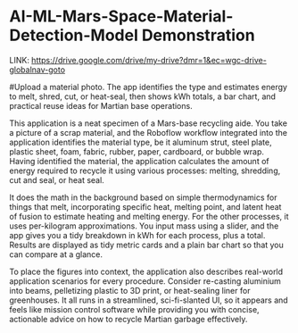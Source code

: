 # AI-ML-Mars-Space-Material-Detection-Model Demonstration
LINK: https://drive.google.com/drive/my-drive?dmr=1&ec=wgc-drive-globalnav-goto

#Upload a material photo. The app identifies the type and estimates energy to melt, shred, cut, or heat-seal, then shows kWh totals, a bar chart, and practical reuse ideas for Martian base operations.

This application is a neat specimen of a Mars-base recycling aide. You take a picture of a scrap material, and the Roboflow workflow integrated into the application identifies the material type, be it aluminum strut, steel plate, plastic sheet, foam, fabric, rubber, paper, cardboard, or bubble wrap. Having identified the material, the application calculates the amount of energy required to recycle it using various processes: melting, shredding, cut and seal, or heat seal.

It does the math in the background based on simple thermodynamics for things that melt, incorporating specific heat, melting point, and latent heat of fusion to estimate heating and melting energy. For the other processes, it uses per-kilogram approximations. You input mass using a slider, and the app gives you a tidy breakdown in kWh for each process, plus a total. Results are displayed as tidy metric cards and a plain bar chart so that you can compare at a glance.

To place the figures into context, the application also describes real-world application scenarios for every procedure. Consider re-casting aluminium into beams, pelletizing plastic to 3D print, or heat-sealing liner for greenhouses. It all runs in a streamlined, sci-fi-slanted UI, so it appears and feels like mission control software while providing you with concise, actionable advice on how to recycle Martian garbage effectively.

